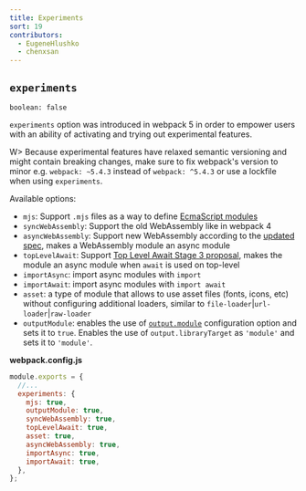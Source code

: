 ```yaml
---
title: Experiments
sort: 19
contributors:
  - EugeneHlushko
  - chenxsan
---
```


## `experiments`

`boolean: false`

`experiments` option was introduced in webpack 5 in order to empower users with an ability of activating and trying out experimental features.

W> Because experimental features have relaxed semantic versioning and might contain breaking changes, make sure to fix webpack's version to minor e.g. `webpack: ~5.4.3` instead of `webpack: ^5.4.3` or use a lockfile when using `experiments`.

Available options:

- `mjs`: Support `.mjs` files as a way to define [EcmaScript modules](https://nodejs.org/api/esm.html#esm_ecmascript_modules)
- `syncWebAssembly`: Support the old WebAssembly like in webpack 4
- `asyncWebAssembly`: Support new WebAssembly according to the [updated spec](https://github.com/WebAssembly/esm-integration), makes a WebAssembly module an async module
- `topLevelAwait`: Support [Top Level Await Stage 3 proposal](https://github.com/tc39/proposal-top-level-await), makes the module an async module when `await` is used on top-level
- `importAsync`: import async modules with `import`
- `importAwait`: import async modules with `import await`
- `asset`: a type of module that allows to use asset files (fonts, icons, etc) without configuring additional loaders, similar to `file-loader`|`url-loader`|`raw-loader`
- `outputModule`: enables the use of [`output.module`](/configuration/output/#outputmodule) configuration option and sets it to `true`. Enables the use of `output.libraryTarget` as `'module'` and sets it to `'module'`.

__webpack.config.js__

```javascript
module.exports = {
  //...
  experiments: {
    mjs: true,
    outputModule: true,
    syncWebAssembly: true,
    topLevelAwait: true,
    asset: true,
    asyncWebAssembly: true,
    importAsync: true,
    importAwait: true,
  },
};
```
